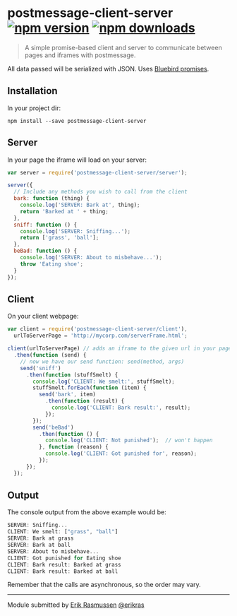 # postmessage-client-server [![npm version](https://img.shields.io/npm/v/postmessage-client-server.svg?style=flat)](https://www.npmjs.org/package/postmessage-client-server) [![npm downloads](https://img.shields.io/npm/dm/postmessage-client-server.svg?style=flat)](https://www.npmjs.org/package/postmessage-client-server)

> A simple promise-based client and server to communicate between pages and iframes with postmessage.

All data passed will be serialized with JSON. Uses [Bluebird promises](https://github.com/petkaantonov/bluebird).

## Installation

In your project dir:

```shell
npm install --save postmessage-client-server
```

## Server

In your page the iframe will load on your server:

```js
var server = require('postmessage-client-server/server');

server({
  // Include any methods you wish to call from the client
  bark: function (thing) {
    console.log('SERVER: Bark at', thing);
    return 'Barked at ' + thing;
  },
  sniff: function () {
    console.log('SERVER: Sniffing...');
    return ['grass', 'ball'];
  },
  beBad: function () {
    console.log('SERVER: About to misbehave...');
    throw 'Eating shoe';
  }
});
```
 
 
## Client
 
On your client webpage:
 
```js
var client = require('postmessage-client-server/client'),
  urlToServerPage = 'http://mycorp.com/serverFrame.html';

client(urlToServerPage) // adds an iframe to the given url in your page
  .then(function (send) {
    // now we have our send function: send(method, args)
    send('sniff')
      .then(function (stuffSmelt) {
        console.log('CLIENT: We smelt:', stuffSmelt);
        stuffSmelt.forEach(function (item) {
          send('bark', item)
            .then(function (result) {
              console.log('CLIENT: Bark result:', result);
            });
        });
        send('beBad')
          .then(function () {
            console.log('CLIENT: Not punished');  // won't happen
          }, function (reason) {
            console.log('CLIENT: Got punished for', reason);
          });
      });
  });
```
  
## Output

The console output from the above example would be:

```js
SERVER: Sniffing...
CLIENT: We smelt: ["grass", "ball"]
SERVER: Bark at grass
SERVER: Bark at ball
SERVER: About to misbehave...
CLIENT: Got punished for Eating shoe
CLIENT: Bark result: Barked at grass
CLIENT: Bark result: Barked at ball 
```

Remember that the calls are asynchronous, so the order may vary.

---

Module submitted by [Erik Rasmussen](https://www.npmjs.org/~erikras) [@erikras](https://twitter.com/erikras)

